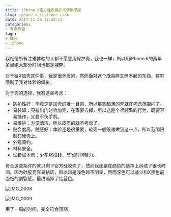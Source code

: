 ```yaml
---
title: iPhone X官方硅胶保护壳使用感受
slug: iphone x silicone case
date: 2017-11-26 12:50:13
categories:
- 青梅煮酒
tags:
- 数码
- iphone
---
```

我相信所有注重体验的人都不愿意用保护壳，我也一样，所以用iPhone 6的两年多里绝大部分时间也都是裸奔。

对于给X加壳这件事，我是很矛盾的，然而面对这个既易碎又碎不起的东西，贫穷限制了我对体验的偏执。

对于壳的选择，我有这些考虑：

* 防护性好：毕竟这是加壳的唯一目的，所以那些超薄的壳就在考虑范围内了。
* 易装卸：只有出门时会加壳，在家要去掉，所以这是个很频繁的行为，既要容易操作，又要不伤手机。
* 易维护：方便清洁，所以皮质的就不考虑了。
* 贴合度高，触感好：体验还是很重要，软壳一般很难做到这一点，所以范围限制在硬壳上。
* 外观简约。
* 材料安全。
* 试错成本低：少花冤枉钱，节省时间精力。

符合这些条件的就只剩下官方硅胶壳了，然而我还是在颜色的选择上纠结了很长时间。因为硅胶壳容易粘灰，所以越是浅色越不明显，然而深色可以减少和X黑色前面板的割裂感。最终选择了钴蓝色。

![IMG_0008](https://wx1.sinaimg.cn/large/006tNbRwly1fwvwz3j8r1j31kw16onpd.jpg)

![IMG_0009](https://wx3.sinaimg.cn/large/006tNbRwly1fwvwzf3edsj31kw16oqv5.jpg)

用了一周的时间，完全符合预期。

